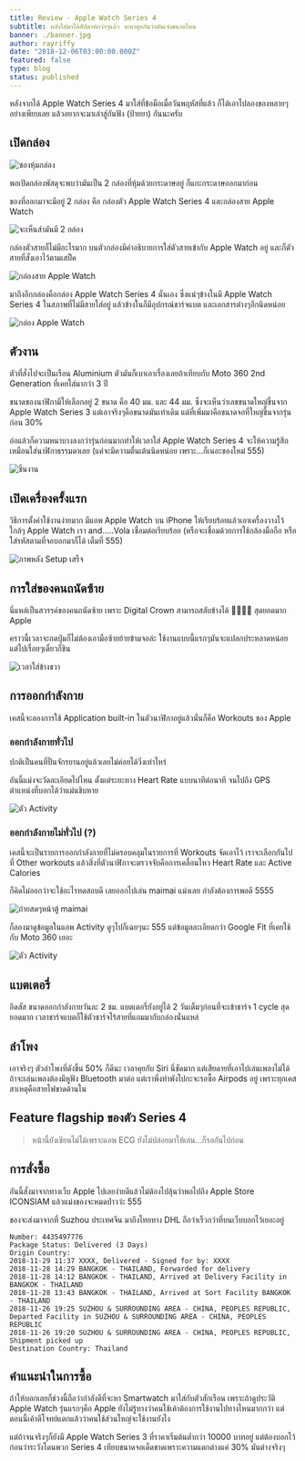 ```yaml
---
title: Review - Apple Watch Series 4
subtitle: หลังใส่มาได้สัปดาห์กว่าๆแล้ว จะมาคุยกันว่ามันเจ๋งขนาดไหน
banner: ./banner.jpg
author: rayriffy
date: "2018-12-06T03:00:00.000Z"
featured: false
type: blog
status: published
---
```


หลังจากได้ Apple Watch Series 4 มาใส่ที่ข้อมือเมื่อวันพฤหัสที่แล้ว ก็ได้เอาไปลองของหลายๆอย่างเพียบเลย แล้วอยากจะมาเล่าสู่กันฟัง (ป้ายยา) กันนะครับ

## เปิดกล่อง

![ซองหุ้มกล่อง](./IMG_0674.jpg)

พอเปิดกล่องพัสดุจะพบว่ามันเป็น 2 กล่องที่หุ้มด้วยกระดาษอยู่ ก็แกะกระดาษออกมาก่อน

ของที่ออกมาจะมีอยู่ 2 กล่อง คือ กล่องตัว Apple Watch Series 4 และกล่องสาย Apple Watch

![จะเห็นส่ามันมี 2 กล่อง](./IMG_0675.jpg)

กล่องตัวสายก็ไม่มีอะไรมาก บนตัวกล่องมีคำอธิบายการใส่ตัวสายเข้ากับ Apple Watch อยู่ และก็ตัวสายที่สั่งเอาไว้ตามเสป็ค

![กล่องสาย Apple Watch](./IMG_0676.jpg)

มาถึงอีกกล่องคือกล่อง Apple Watch Series 4 นั่นเอง ซึ่งแน่ๆข้างในมี Apple Watch Series 4 ในสภาพที่ไม่มีสายใส่อยู่ แล้วข้างในก็มีอุปกรณ์ชาร์จแบต และเอกสารต่างๆอีกนิดหน่อย

![กล่อง Apple Watch](./IMG_0677.jpg)

## ตัวงาน

ตัวที่สั่งไปจะเป็นเรือน Aluminium ตัวมันก็เบาเอาเรื่องเลยถ้าเทียบกับ Moto 360 2nd Generation ที่เคยใส่มากว่า 3 ปี

ขนาดของนาฬิกามีให้เลือกอยู่ 2 ขนาด คือ 40 มม. และ 44 มม. ซึ่งจะเห็นว่าเลขขนาดใหญ่ขึ้นจาก Apple Watch Series 3 แต่เอาจริงๆคือขนาดมันเท่าเดิม แต่ที่เพิ่มมาคือขนาดจอที่ใหญ่ขึ้นจากรุ่นก่อน 30%

อ่อแล้วก็ความหนาบางลงกว่ารุ่นก่อนมากทำให้เวลาใส่ Apple Watch Series 4 จะให้ความรู้สึกเหมือนใส่นาฬิกาธรรมดาเลย (แค่จะมีความตื่นเต้นนิดหน่อย เพราะ...ก็เนอะของใหม่ 555)

![ชิ้นงาน](./IMG_0679.jpg)

## เปิดเครื่องครั้งแรก

วิธีการตั้งค่าใช้งานง่ายมาก มีแอพ Apple Watch บน iPhone ให้เรียบร้อยแล้วเอาเครื่องวางไว้ใกล้ๆ Apple Watch เรา and.....Vola เชื่อมต่อเรียบร้อย (หรือจะเชื่อมด้วยการใช้กล้องมือถือ หรือใส่รหัสตามที่จอบอกมาก็ได้ เต็มที่ 555)

![ภาพหลัง Setup เสร็จ](./IMG_0683.jpg)

## การใส่ของคนถนัดซ้าย

นี่แหล่เป็นสวรรค์ของคนถนัดซ้าย เพราะ Digital Crown สามารถสลับข้างได้ 🎉🎉🎉🎉 สุดยอดมาก Apple

คราวนี้เวลาจะกดปุ่มก็ไม่ต้องเอามือซ้ายย้ายข้ามจอล่ะ ใช้งานแบบนี้แรกๆมันจะแปลกประหลาดหน่อย แต่ไปเรื่อยๆเดี๋ยวก็ชิน

![เวลาใส่ข้างขวา](./IMG_0686.jpg)

## การออกกำลังกาย

เคสนี้จะลองการใช้ Application built-in ในตัวนาฬิกาอยู่แล้วนั่นก็คือ Workouts ของ Apple

### ออกกำลังกายทั่วไป

ปกติเป็นคนที่ปั่นจักรยานอยู่แล้วเลยไม่ค่อยได้วิ่งเท่าไหร่

อันนี้แม่งจะวัดละเอียดไปไหน ตั้งแต่ระยะทาง Heart Rate แบบนาทีต่อนาที จนไปถึง GPS ตำแหน่งที่บอกได้ว่าแม่นชิบหาย

![ตัว Activity](./IMG_0693.jpg)

### ออกกำลังกายไม่ทั่วไป (?)

เคสนี้จะเป็นรายการออกกำลังกายที่ไม่ครอบคลุมในรายการที่ Workouts จัดเอาไว้ เราจะเลือกกันไปที่ Other workouts แล้วสิ่งที่ตัวนาฬิกาจะตรวจจับคือการเคลื่อนไหว Heart Rate และ Active Calories

ก็คิดไม่ออกว่าจะใช้อะไรทดสอบดี เลยออกไปเล่น maimai แม่งเลย กำลังต้องการพอดี 5555

![ถ่ายสดๆหน้าตู้ maimai](./IMG_0690.jpg)

ก็ลองมาดูข้อมูลในแอพ Activity ดูๆไปก็เฉยๆนะ 555 แต่ข้อมูลละเอียดกว่า Google Fit ที่เคยใช้กับ Moto 360 เยอะ

![ตัว Activity](./IMG_0692.jpg)

## แบตเตอรี่

อึดสัส ขนาดออกกำลังกายวันละ 2 ชม. แบตเตอรี่ยังอยู่ได้ 2 วันเต็มๆก่อนที่จะเข้าชาร์จ 1 cycle สุดยอดมาก เวลาชาร์จแบตก็ใช้ตัวชาร์จไร้สายที่แถมมากับกล่องนั่นแหล่

## ลำโพง

เอาจริงๆ ตัวลำโพงที่ดังขึ้น 50% ก็ดีนะ เวลาคุยกับ Siri นี่ชัดมาก แต่เสียดายที่เอาไปเล่นเพลงไม่ได้ ถ้าจะเล่นเพลงต้องมีหูฟัง Bluetooth มาต่อ แต่เราพึ่งทำพังไปกะจะรอซื้อ Airpods อยู่ เพราะทุกเคสสาเหตุคือสายไฟขาดด้านใน

## Feature flagship ของตัว Series 4

> หน้านี้ยังเขียนไม่ได้เพราะแอพ ECG ยังไม่ปล่อยมาให้เล่น...ก็รอกันไปก่อน

## การสั่งซื้อ

อันนี้สั่งมาจากทางเว็บ Apple ไปเลยง่ายดีแล้วไม่ต้องไปลุ้นว่าพอไปถึง Apple Store ICONSIAM แล้วแม่งของจะหมดป่าวว่ะ 555

ของจะส่งมาจากที่ Suzhou ประเทศจีน มาถึงไทยทาง DHL ถือว่าเร็วกว่าที่บนเว็บบอกไว้เยอะอยู่

```
Number: 4435497776
Package Status: Delivered (3 Days)
Origin Country: 
2018-11-29 11:37 XXXX, Delivered - Signed for by: XXXX
2018-11-28 14:29 BANGKOK - THAILAND, Forwarded for delivery
2018-11-28 14:12 BANGKOK - THAILAND, Arrived at Delivery Facility in BANGKOK - THAILAND
2018-11-28 13:43 BANGKOK - THAILAND, Arrived at Sort Facility BANGKOK - THAILAND
2018-11-26 19:25 SUZHOU & SURROUNDING AREA - CHINA, PEOPLES REPUBLIC, Departed Facility in SUZHOU & SURROUNDING AREA - CHINA, PEOPLES REPUBLIC
2018-11-26 19:20 SUZHOU & SURROUNDING AREA - CHINA, PEOPLES REPUBLIC, Shipment picked up
Destination Country: Thailand
```

## คำแนะนำในการซื้อ

ถ้าให้บอกเลยก็ช่วงนี้ถือว่ากำลังดีที่จะหา Smartwatch มาใส่กับตัวสักเรือน เพราะถ้าดูประวัติ Apple Watch รุ่นแรกๆคือ Apple ยังไม่รู้ทางว่าคนใช้เค้าต้องการใช้งานไปทางไหนมากกว่า แต่ตอนนี้เค้าตีโจทย์แตกแล้วว่าคนใช้ส่วนใหญ่จะใช้งานยังไง

แต่ถ้าจนจริงๆก็ยังมี Apple Watch Series 3 ที่ราคาเริ่มต้นต่ำกว่า 10000 บาทอยู่ แต่ต้องบอกไว้ก่อนว่าระวังโดนพวก Series 4 เทียบขนาดจอเด็ดขาดเพราะความแตกต่างแค่ 30% มันต่างจริงๆ